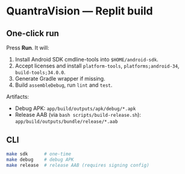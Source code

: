 # QuantraVision — Replit build

## One-click run
Press **Run**. It will:
1) Install Android SDK cmdline-tools into `$HOME/android-sdk`.
2) Accept licenses and install `platform-tools`, `platforms;android-34`, `build-tools;34.0.0`.
3) Generate Gradle wrapper if missing.
4) Build `assembleDebug`, run `lint` and `test`.

Artifacts:
- Debug APK: `app/build/outputs/apk/debug/*.apk`
- Release AAB (via `bash scripts/build-release.sh`): `app/build/outputs/bundle/release/*.aab`

## CLI
```bash
make sdk      # one-time
make debug    # debug APK
make release  # release AAB (requires signing config)
